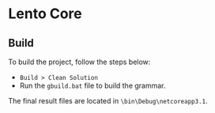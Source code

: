 # Lento Core



## Build

To build the project, follow the steps below:

* `Build > Clean Solution`
* Run the `gbuild.bat` file to build the grammar.

The final result files are located in `\bin\Debug\netcoreapp3.1`.

